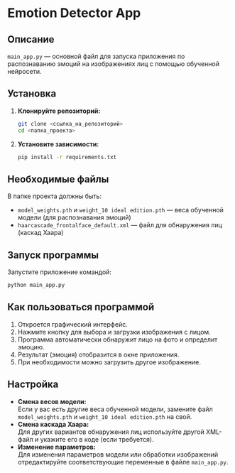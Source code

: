 # Emotion Detector App

## Описание

`main_app.py` — основной файл для запуска приложения по распознаванию эмоций на изображениях лиц с помощью обученной нейросети.



## Установка

1. **Клонируйте репозиторий:**
   ```bash
   git clone <ссылка_на_репозиторий>
   cd <папка_проекта>
   ```

2. **Установите зависимости:**
   ```bash
   pip install -r requirements.txt
   ```



## Необходимые файлы

В папке проекта должны быть:
- `model_weights.pth` и `weight_10 ideal edition.pth`  — веса обученной модели (для распознавания эмоций)
- `haarcascade_frontalface_default.xml` — файл для обнаружения лиц (каскад Хаара)



## Запуск программы

Запустите приложение командой:
```bash
python main_app.py
```


## Как пользоваться программой

1. Откроется графический интерфейс.
2. Нажмите кнопку для выбора и загрузки изображения с лицом.
3. Программа автоматически обнаружит лицо на фото и определит эмоцию.
4. Результат (эмоция) отобразится в окне приложения.
5. При необходимости можно загрузить другое изображение.



## Настройка

- **Смена весов модели:**  
  Если у вас есть другие веса обученной модели, замените файл `model_weights.pth` и `weight_10 ideal edition.pth` на свой.
- **Смена каскада Хаара:**  
  Для других вариантов обнаружения лиц используйте другой XML-файл и укажите его в коде (если требуется).
- **Изменение параметров:**  
  Для изменения параметров модели или обработки изображений отредактируйте соответствующие переменные в файле `main_app.py`.




